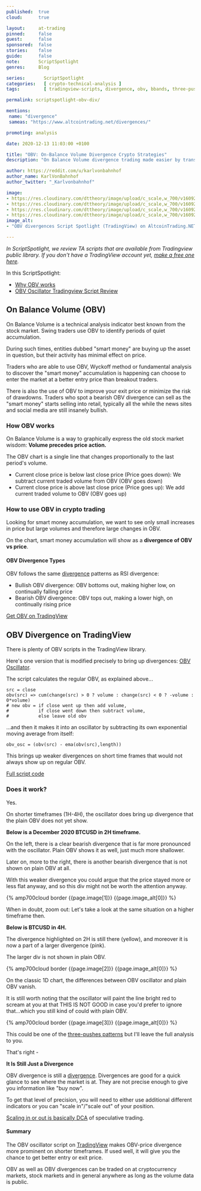 ```yaml
---
published:  true
cloud:      true

layout:     at-trading
pinned:     false
guest:      false
sponsored:  false
stories:    false
guide:      false
note:       ScriptSpotlight
genres:     Blog

series:       ScriptSpotlight
categories:   [ crypto-technical-analysis ]
tags:         [ tradingview-scripts, divergence, obv, bbands, three-pushes-pattern, crypto-trading-strategy, crypto-charting, tradingview, top  ]

permalink: scriptspotlight-obv-div/

mentions:
 name: "divergence"
 sameas: "https://www.altcointrading.net/divergences/"

promoting: analysis

date: 2020-12-13 11:03:00 +0100

title: "OBV: On-Balance Volume Divergence Crypto Strategies"
description: "On Balance Volume divergence trading made easier by transforming OBV into oscillator. Pine script available for free on TradingView."

author: https://reddit.com/u/karlvonbahnhof
author_name: KarlVonBahnhof
author_twitter: "_Karlvonbahnhof"

image:
- https://res.cloudinary.com/dttheory/image/upload/c_scale,w_700/v1609243855/at-top/divs/obv-spotlight_rihxh2.jpg
- https://res.cloudinary.com/dttheory/image/upload/c_scale,w_700/v1609243856/at-top/divs/obv-div-2h-btcusd_sljsrj.jpg
- https://res.cloudinary.com/dttheory/image/upload/c_scale,w_700/v1609243856/at-top/divs/obv-div-4h-btcusd_hldzta.jpg
- https://res.cloudinary.com/dttheory/image/upload/c_scale,w_700/v1609243855/at-top/divs/obv-div-1d-btcusd_rk2bij.jpg
image_alt:
- "OBV divergences Script Spotlight (TradingView) on AltcoinTrading.NET"

---
```


*In ScriptSpotlight, we review TA scripts that are available from Tradingview public library. If you don't have a TradingView account yet, [make a free one here](http://bit.ly/at-tvd-eth).*

In this ScriptSpotlight:

* [Why OBV works](#how-obv-works)
* [OBV Oscillator Tradingview Script Review](#does-it-work)

## On Balance Volume (OBV)

On Balance Volume is a technical analysis indicator best known from the stock market. Swing traders use OBV to identify periods of quiet accumulation.

During such times, entities dubbed "smart money" are buying up the asset in question, but their activity has minimal effect on price.  

Traders who are able to use OBV, Wyckoff method or fundamental analysis to discover the "smart money" accumulation is happening can choose to enter the market at a better entry price than breakout traders.

There is also the use of OBV to improve your exit price or minimize the risk of drawdowns. Traders who spot a bearish OBV divergence can sell as the "smart money" starts selling into retail, typically all the while the news sites and social media are still insanely bullish.

### How OBV works

On Balance Volume is a way to graphically express the old stock market wisdom: **Volume precedes price action.**

The OBV chart is a single line that changes proportionally to the last period's volume.

* Current close price is below last close price (Price goes down): We subtract current traded volume from OBV (OBV goes down)
* Current close price is above last close price (Price goes up): We add current traded volume to OBV (OBV goes up)


### How to use OBV in crypto trading

Looking for smart money accumulation, we want to see only small increases in price but large volumes and therefore large changes in OBV.

On the chart, smart money accumulation will show as a **divergence of OBV vs price**.

#### OBV Divergence Types

OBV follows the same [divergence](/glossary/#div) patterns as RSI divergence:

* Bullish OBV divergence: OBV bottoms out, making higher low, on continually falling price
* Bearish OBV divergence: OBV tops out, making a lower high, on continually rising price

[Get OBV on TradingView](http://bit.ly/at-tvd-eth)

## OBV Divergence on TradingView

There is plenty of OBV scripts in the TradingView library.

Here's one version that is modified precisely to bring up divergences: [OBV Oscillator](https://www.tradingview.com/script/Ox9gyUFA-Indicator-OBV-Oscillator/).

The script calculates the regular OBV, as explained above...

```
src = close
obv(src) => cum(change(src) > 0 ? volume : change(src) < 0 ? -volume : 0*volume)
# new obv = if close went up then add volume,
#           if close went down then subtract volume,
#           else leave old obv
```

...and then it makes it into an oscillator by subtracting its own exponential moving average from itself:

```
obv_osc = (obv(src) - ema(obv(src),length))
```

This brings up weaker divergences on short time frames that would not always show up on regular OBV.

[Full script code](https://www.tradingview.com/script/Ox9gyUFA-Indicator-OBV-Oscillator/)

### Does it work?

Yes.

On shorter timeframes (1H-4H), the oscillator does bring up divergence that the plain OBV does not yet show.

**Below is a December 2020 BTCUSD in 2H timeframe.**

On the left, there is a clear bearish divergence that is far more pronounced with the oscillator. Plain OBV shows it as well, just much more shallower.

Later on, more to the right, there is another bearish divergence that is not shown on plain OBV at all.

With this weaker divergence you could argue that the price stayed more or less flat anyway, and so this div might not be worth the attention anyway.

{% amp700cloud border {{page.image[1]}} {{page.image_alt[0]}} %}

When in doubt, zoom out: Let's take a look at the same situation on a higher timeframe then.

**Below is BTCUSD in 4H.**

The divergence highlighted on 2H is still there (yellow), and moreover it is now a part of a larger divergence (pink).

The larger div is not shown in plain OBV.

{% amp700cloud border {{page.image[2]}} {{page.image_alt[0]}} %}

On the classic 1D chart, the differences between OBV oscillator and plain OBV vanish.

It is still worth noting that the oscillator will paint the line bright red to scream at you at that THIS IS NOT GOOD in case you'd prefer to ignore that...which you still kind of could with plain OBV.

{% amp700cloud border {{page.image[3]}} {{page.image_alt[0]}} %}

This could be one of the [three-pushes patterns](/glossary/bbands/) but I'll leave the full analysis to you.

That's right -

**It Is Still Just a Divergence**

OBV divergence is still a [divergence](/glossary/#div). Divergences are good for a quick glance to see where the market is at. They are not precise enough to give you information like "buy now".

To get that level of precision, you will need to either use additional different indicators or you can "scale in"/"scale out" of your position.

[Scaling in or out is basically DCA](/strategy/dollar-cost-averaging/) of speculative trading.

#### Summary

The OBV oscillator script on [TradingView](http://bit.ly/at-tvd-eth) makes OBV-price divergence more prominent on shorter timeframes. If used well, it will give you the chance to get better entry or exit price.

OBV as well as OBV divergences can be traded on at cryptocurrency markets, stock markets and in general anywhere as long as the volume data is public.
